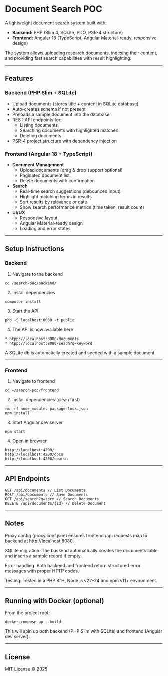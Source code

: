 # Document Search POC

A lightweight document search system built with:

- **Backend:** PHP (Slim 4, SQLite, PDO, PSR-4 structure)
- **Frontend:** Angular 18 (TypeScript, Angular Material-ready, responsive design)

The system allows uploading research documents, indexing their content, and providing fast search capabilities with result highlighting.

---

## Features

### Backend (PHP Slim + SQLite)

- Upload documents (stores title + content in SQLite database)
- Auto-creates schema if not present
- Preloads a sample document into the database
- REST API endpoints for:
  - Listing documents
  - Searching documents with highlighted matches
  - Deleting documents
- PSR-4 project structure with dependency injection

### Frontend (Angular 18 + TypeScript)

- **Document Management**
  - Upload documents (drag & drop support optional)
  - Paginated document list
  - Delete documents with confirmation
- **Search**
  - Real-time search suggestions (debounced input)
  - Highlight matching terms in results
  - Sort results by relevance or date
  - Show search performance metrics (time taken, result count)
- **UI/UX**
  - Responsive layout
  - Angular Material-ready design
  - Loading and error states

---

## Setup Instructions

### Backend

1. Navigate to the backend

```
cd /search-poc/backend/
```

2. Install dependencies

```
composer install
```

3. Start the API

```
php -S localhost:8080 -t public
```

4. The API is now available here

```
* htpp://localhost:8080/documents
* htpp://localhost:8080/seach?q=keyword
```

A SQLite db is automaticlly created and seeded with a sample document.

---

### Frontend

1. Navigate to frontend

```
cd ~/search-poc/frontend
```

2. Install dependencies (clean first)

```
rm -rf node_modules package-lock.json
npm install
```

3. Start Angular dev server

```
npm start
```

4. Open in browser

```
http://localhost:4200/
http://localhost:4200/docs
http://localhost:4200/search
```
---

## API Endpoints

```
GET /api/documents // List Documents
POST /api/documents // Save Documents
GET /api/search?q=term // Search Documents
DELETE /api/documents/{id} // Delete Document
```

---

## Notes

Proxy config (proxy.conf.json) ensures frontend /api requests map to backend at http://localhost:8080.

SQLite migration: The backend automatically creates the documents table and inserts a sample record if empty.

Error handling: Both backend and frontend return structured error messages with proper HTTP codes.

Testing: Tested in a PHP 8.1+, Node.js v22–24 and npm v11+ environment.

---

## Running with Docker (optional)

From the project root:

```
docker-compose up --build
```

This will spin up both backend (PHP Slim with SQLite) and frontend (Angular dev server).

---

## License

MIT License &copy; 2025
